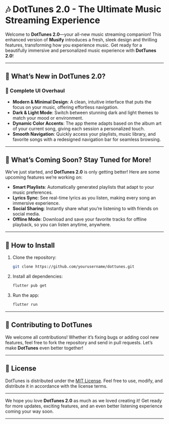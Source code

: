 # 🎶 DotTunes 2.0 - The Ultimate Music Streaming Experience

Welcome to **DotTunes 2.0**—your all-new music streaming companion! This enhanced version of **Musify** introduces a fresh, sleek design and thrilling features, transforming how you experience music. Get ready for a beautifully immersive and personalized music experience with **DotTunes 2.0**!

---

## 🚀 What’s New in DotTunes 2.0?

### 🔄 Complete UI Overhaul
- **Modern & Minimal Design**: A clean, intuitive interface that puts the focus on your music, offering effortless navigation.
- **Dark & Light Mode**: Switch between stunning dark and light themes to match your mood or environment.
- **Dynamic Color Accents**: The app theme adapts based on the album art of your current song, giving each session a personalized touch.
- **Smooth Navigation**: Quickly access your playlists, music library, and favorite songs with a redesigned navigation bar for seamless browsing.

---

## 🌟 What’s Coming Soon? Stay Tuned for More!

We’ve just started, and **DotTunes 2.0** is only getting better! Here are some upcoming features we’re working on:

- **Smart Playlists**: Automatically generated playlists that adapt to your music preferences.
- **Lyrics Sync**: See real-time lyrics as you listen, making every song an immersive experience.
- **Social Sharing**: Instantly share what you’re listening to with friends on social media.
- **Offline Mode**: Download and save your favorite tracks for offline playback, so you can listen anytime, anywhere.

---

## 📲 How to Install

1. Clone the repository:
   ```bash
   git clone https://github.com/yourusername/dottunes.git
   ```

2. Install all dependencies:
   ```bash
   flutter pub get
   ```

3. Run the app:
   ```bash
   flutter run
   ```

---

## 🤝 Contributing to DotTunes

We welcome all contributions! Whether it’s fixing bugs or adding cool new features, feel free to fork the repository and send in pull requests. Let’s make **DotTunes** even better together!

---

## 📄 License

DotTunes is distributed under the [MIT License](LICENSE). Feel free to use, modify, and distribute it in accordance with the license terms.

---

We hope you love **DotTunes 2.0** as much as we loved creating it! Get ready for more updates, exciting features, and an even better listening experience coming your way soon.

---

